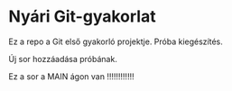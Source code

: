 # Nyári Git-gyakorlat
Ez a repo a Git első gyakorló projektje.
Próba kiegészítés.

Új sor hozzáadása próbának.

Ez a sor a MAIN ágon van !!!!!!!!!!!!